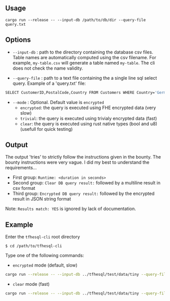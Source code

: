 
## Usage

```
cargo run --release -- --input-db /path/to/db/dir --query-file query.txt
```

## Options

- ``--input-db`` : path to the directory containing the database csv files. 
Table names are automatically computed using the csv filename. For example, ``my-table.csv``
will generate a table named ``my-table``. The cli does not check the name validity.

- ``--query-file`` : path to a text file containing the a single line sql select query. Example of a 'query.txt' file:

```bash
SELECT CustomerID,PostalCode,Country FROM Customers WHERE Country='Germany'
```
- ``--mode`` : Optional. Default value is ``encrypted``
    - ``encrypted``: the query is executed using FHE encrypted data (very slow)
    - ``trivial``: the query is executed using trivialy encrypted data (fast)
    - ``clear``: the query is executed using rust native types (bool and u8) (usefull for quick testing)

## Output

The output 'tries' to strictly follow the instructions given in the bounty. The bounty instructions were very vague. I did my best to understand the requirements...

- First group: ``Runtime: <duration in seconds>``
- Second group: ``Clear DB query result:`` followed by a multiline result in csv format
- Third group: ``Encrypted DB query result:`` followed by the encrypted result in JSON string format

Note: ``Results match: YES`` is ignored by lack of documentation.

## Example

Enter the ``tfhesql-cli`` root directory
```
$ cd /path/to/tfhesql-cli
```

Type one of the following commands:

- ``encrypted`` mode (default, slow)
```bash
cargo run --release -- --input-db ../tfhesql/test/data/tiny --query-file ../tfhesql/test/queries/query-eq.txt 
```

- ``clear`` mode (fast)
```bash
cargo run --release -- --input-db ../tfhesql/test/data/tiny --query-file ../tfhesql/test/queries/query-eq.txt --mode clear 
```

